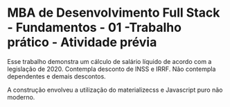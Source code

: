 # MBA de Desenvolvimento Full Stack - Fundamentos - 01 -Trabalho prático - Atividade prévia

Esse trabalho demonstra um cálculo de salário líquido de acordo com a legislação de 2020. 
Contempla desconto de INSS e IRRF. 
Não contempla dependentes e demais descontos.

A construção envolveu a utilização do materializecss e Javascript puro não moderno.
